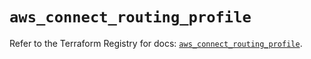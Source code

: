 # `aws_connect_routing_profile`

Refer to the Terraform Registry for docs: [`aws_connect_routing_profile`](https://registry.terraform.io/providers/hashicorp/aws/5.61.0/docs/resources/connect_routing_profile).

